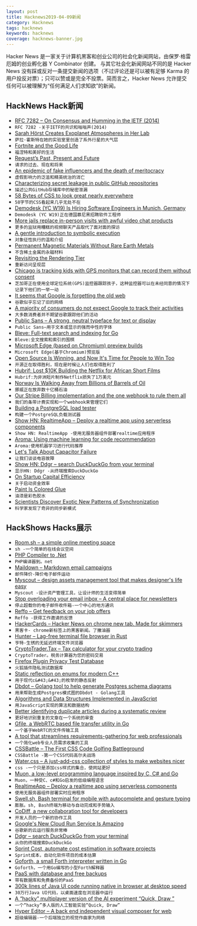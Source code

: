 ```yaml
---
layout: post
title: Hacknews2019-04-09新闻
category: Hacknews
tags: hacknews
keywords: hacknews
coverage: hacknews-banner.jpg
---
```


Hacker News 是一家关于计算机黑客和创业公司的社会化新闻网站，由保罗·格雷厄姆的创业孵化器 Y Combinator 创建。
与其它社会化新闻网站不同的是 Hacker News 没有踩或反对一条提交新闻的选项（不过评论还是可以被有足够 Karma 的用户投反对票）；只可以赞或是完全不投票。简而言之，Hacker News 允许提交任何可以被理解为“任何满足人们求知欲”的新闻。

## HackNews Hack新闻


- [RFC 7282 – On Consensus and Humming in the IETF (2014)](https://tools.ietf.org/html/rfc7282)
- `RFC 7282 -关于IETF的共识和嗡嗡声(2014)`
- [Sarah Hörst Creates Exoplanet Atmospheres in Her Lab](https://www.quantamagazine.org/sarah-horst-creates-exoplanet-atmospheres-in-her-lab-20190408/)
- `萨拉·霍斯特在她的实验室里创造了系外行星的大气层`
- [Fortnite and the Good Life](https://tinyletter.com/lmsacasas/letters/the-convivial-society-no-15-fortnite-and-the-good-life)
- `福涅特和美好的生活`
- [Request’s Past, Present and Future](https://github.com/request/request/issues/3142)
- `请求的过去、现在和将来`
- [An epidemic of fake influencers and the death of meritocracy](http://behindthequest.com/instagram-frauds-fake-influencers/)
- `虚假影响力的泛滥和精英统治的消亡`
- [Characterizing secret leakage in public GitHub repositories](https://blog.acolyer.org/2019/04/08/how-bad-can-it-git-characterizing-secret-leakage-in-public-github-repositories/)
- `描述公共GitHub存储库中的秘密泄漏`
- [58 Bytes of CSS to look great nearly everywhere](https://jrl.ninja/etc/1)
- `58字节的CSS看起来几乎无处不在`
- [Demodesk (YC W19) Is Hiring Software Engineers in Munich, Germany](https://demodesk.com/offices/munich)
- `Demodesk (YC W19)正在德国慕尼黑招聘软件工程师`
- [More jails replace in-person visits with awful video chat products](https://arstechnica.com/tech-policy/2019/04/more-jails-replace-in-person-visits-with-awful-video-chat-products/)
- `更多的监狱用糟糕的视频聊天产品取代了面对面的探访`
- [A gentle introduction to symbolic execution](https://blog.monic.co/a-gentle-introduction-to-symbolic-execution/)
- `对象征性执行的温和介绍`
- [Permanent Magnetic Materials Without Rare Earth Metals](http://www.diva-portal.org/smash/record.jsf?pid=diva2:1295906)
- `不含稀土金属的永磁材料`
- [Revisiting the Rendering Tier](https://www.theguardian.com/info/2019/apr/04/revisiting-the-rendering-tier)
- `重新访问呈现层`
- [Chicago is tracking kids with GPS monitors that can record them without consent](https://theappeal.org/chicago-electronic-monitoring-wiretapping-juveniles/)
- `芝加哥正在使用全球定位系统(GPS)监控器跟踪孩子，这种监控器可以在未经同意的情况下记录下他们的一举一动`
- [It seems that Google is forgetting the old web](http://stop.zona-m.net/2018/01/indeed-it-seems-that-google-is-forgetting-the-old-web/)
- `谷歌似乎忘记了旧的网络`
- [A majority of consumers do not expect Google to track their activities](https://www.niemanlab.org/2019/04/does-google-meet-its-users-expectations-around-consumer-privacy-this-news-industry-research-says-no/)
- `大多数消费者并不期望谷歌跟踪他们的活动`
- [Public Sans – A strong, neutral typeface for text or display](https://public-sans.digital.gov/)
- `Public Sans—用于文本或显示的强而中性的字体`
- [Bleve: Full-text search and indexing for Go](http://blevesearch.com/)
- `Bleve:全文搜索和索引的围棋`
- [Microsoft Edge (based on Chromium) preview builds](https://blogs.windows.com/windowsexperience/2019/04/08/microsoft-edge-preview-builds-the-next-step-in-our-oss-journey/#StkMOeGHF90ywVZP.97)
- `Microsoft Edge(基于Chromium)预览版`
- [Open Source Is Winning, and Now It&#39;s Time for People to Win Too](https://www.linuxjournal.com/content/open-source-winning-and-now-its-time-people-win-too)
- `开源正在取得胜利，现在是时候让人们也取得胜利了`
- [Hubrif: Lost $10K Building the Netflix for African Short Films](https://www.failory.com/interview/hubrif)
- `Hubrif:为非洲短片制作Netflix损失了1万美元`
- [Norway Is Walking Away from Billions of Barrels of Oil](https://www.bloomberg.com/news/articles/2019-04-08/norway-is-walking-away-from-billions-of-barrels-of-oil-and-gas)
- `挪威正在放弃数十亿桶石油`
- [Our Stripe Billing implementation and the one webhook to rule them all](https://blog.checklyhq.com/our-stripe-billing-implementation-the-one-webhook-to-rule-them-all/)
- `我们的条带计费实现和一个webhook来管理它们`
- [Building a PostgreSQL load tester](https://blog.lawrencejones.dev/building-a-postgresql-load-tester/)
- `构建一个PostgreSQL负载测试器`
- [Show HN: RealtimeApp – Deploy a realtime app using serverless components](https://github.com/serverless-components/RealtimeApp)
- `Show HN: RealtimeApp -使用无服务器组件部署realtime应用程序`
- [Aroma: Using machine learning for code recommendation](https://ai.facebook.com/blog/aroma-ml-for-code-recommendation/)
- `Aroma:使用机器学习进行代码推荐`
- [Let&#39;s Talk About Capacitor Failure](https://bytecellar.com/2019/04/07/lets-talk-about-capacitor-failure/)
- `让我们谈谈电容故障`
- [Show HN: Ddgr – search DuckDuckGo from your terminal](https://github.com/jarun/ddgr)
- `显示HN: Ddgr -从终端搜索DuckDuckGo`
- [On Startup Capital Efficiency](https://stevecheney.com/on-startup-capital-efficiency/)
- `关于启动资金效率`
- [Paint Is Colored Glue](https://delanceyplace.com/view-archives.php?3820)
- `油漆是彩色胶水`
- [Scientists Discover Exotic New Patterns of Synchronization](https://www.quantamagazine.org/physicists-discover-exotic-patterns-of-synchronization-20190404/)
- `科学家发现了奇异的同步新模式`


## HackShows Hacks展示

- [ Room.sh – a simple online meeting space](https://room.sh/?ref=hn)
- `sh -一个简单的在线会议空间`
- [ PHP Compiler to .Net](https://www.peachpie.io)
- `PHP编译器到。net`
- [ Maildown – Markdown email campaigns](https://news.ycombinator.com/item?id=19590646)
- `邮件降价-降价电子邮件运动`
- [ Myscout – design assets management tool that makes designer&#39;s life easy](https://iconscout.com/my-scout)
- `Myscout -设计资产管理工具，让设计师的生活变得简单`
- [ Stop overloading your email inbox – A central place for newsletters](https://houndmail.io/)
- `停止超载你的电子邮件收件箱-一个中心的地方通讯`
- [ Reffo – Get feedback on your job offers](https://www.producthunt.com/posts/reffo)
- `Reffo -获得工作邀请的反馈`
- [ HackerCards – Hacker News on chrome new tab. Made for skimmers](https://hackercards.launchaco.com/)
- `黑客卡- chrome新标签上的黑客新闻。了撇油器`
- [ Hunter – Lag-free terminal file browser in Rust](https://github.com/rabite0/hunter)
- `亨特-生锈的无延迟终端文件浏览器`
- [ CryptoTrader.Tax – Tax calculator for your crypto trading](https://www.cryptotrader.tax)
- `CryptoTrader。税务计算器为您的密码交易`
- [ Firefox Plugin Privacy Test Database](https://nullsweep.com/launching-the-mozilla-plugin-privacy-test-database/)
- `火狐插件隐私测试数据库`
- [ Static reflection on enums for modern C&#43;&#43;](https://github.com/Neargye/magic_enum)
- `用于现代c&#43;&#43;的枚举的静态反射`
- [ Dbdot – Golang tool to help generate Postgres schema diagrams](https://github.com/akarki15/dbdot)
- `用来帮助生成Postgres模式图的Dbdot - Golang工具`
- [ Algorithms and Data Structures Implemented in JavaScript](https://github.com/amejiarosario/dsa.js)
- `用JavaScript实现的算法和数据结构`
- [ Better identifying duplicate articles during a systematic review](https://github.com/victorqribeiro/dtf)
- `更好地识别重复的文章在一个系统的审查`
- [ Gfile, a WebRTC based file transfer utility in Go](https://github.com/Antonito/gfile/tree/v0.1.0)
- `一个基于WebRTC的文件传输工具`
- [ A tool that streamlines requirements-gathering for web professionals](https://breef.io)
- `一个简化web专业人员需求收集的工具`
- [ CSSBattle – The First CSS Code Golfing Battleground](https://cssbattle.dev/)
- `CSSBattle -第一个CSS代码高尔夫战场`
- [ Water.css – A just-add-css collection of styles to make websites nicer](https://github.com/kognise/water.css)
- `css -一个只是添加css样式的集合，使网站更好`
- [ Muon, a low-level programming language inspired by C, C# and Go](https://github.com/nickmqb/muon)
- `Muon，一种受C、c#和Go启发的低级编程语言`
- [ RealtimeApp – Deploy a realtime app using serverless components](https://github.com/serverless-components/RealtimeApp)
- `使用无服务器组件部署实时应用程序`
- [ Swell.sh, Bash terminal for mobile with autocomplete and gesture typing](https://github.com/wcchoi/swell.sh)
- `膨胀。sh, Bash终端为移动与自动完成和手势输入`
- [ CoDiff, a new collaboration tool for developers](https://news.ycombinator.com/item?id=19593637)
- `开发人员的一个新的协作工具`
- [ Google&#39;s New Cloud Run Service Is Amazing](https://medium.com/sugarkubes/deploy-object-detection-in-1-min-f0355acd2f0a)
- `谷歌新的云运行服务非常棒`
- [ Ddgr – search DuckDuckGo from your terminal](https://github.com/jarun/ddgr)
- `从你的终端搜索DuckDuckGo`
- [ Sprint Cost, automate cost estimation in software projects](https://www.sprintcost.com/)
- `Sprint成本，自动化软件项目的成本估算`
- [ Goforth, a small Forth interpreter written in Go](https://github.com/AZHenley/goforth)
- `Goforth，一个用Go编写的小型Forth解释器`
- [ PaaS with database and free backups](https://backery.io)
- `带有数据库和免费备份的PaaS`
- [ 300k lines of Java UI code running native in browser at desktop speed](http://reportmill.com/snaptea/RM15/)
- `30万行Java UI代码，以桌面速度在浏览器中运行`
- [ A “hacky” multiplayer version of the AI experiment “Quick, Draw ”](http://quickdraw-withfriends.herokuapp.com)
- `一个“hacky”多人版的人工智能实验“Quick, Draw”`
- [ Hyper Editor – A back end independent visual composer for web](https://github.com/DivineITLimited/hyper-editor)
- `超级编辑器-一个后端独立的视觉作曲家为网络`


